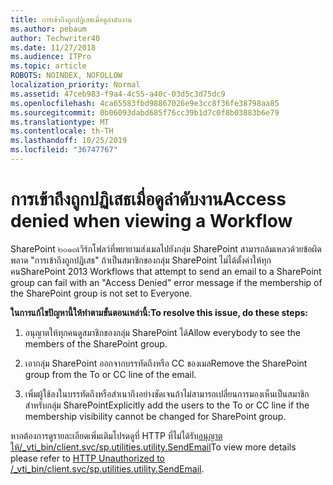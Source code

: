 ```yaml
---
title: การเข้าถึงถูกปฏิเสธเมื่อดูลำดับงาน
ms.author: pebaum
author: Techwriter40
ms.date: 11/27/2018
ms.audience: ITPro
ms.topic: article
ROBOTS: NOINDEX, NOFOLLOW
localization_priority: Normal
ms.assetid: 47ceb983-f9a4-4c55-a40c-03d5c3d75dc9
ms.openlocfilehash: 4ca65583fbd98867026e9e3cc8f36fe38798aa85
ms.sourcegitcommit: 0b06093dabd685f76cc39b1d7c0f8b03883b6e79
ms.translationtype: MT
ms.contentlocale: th-TH
ms.lasthandoff: 10/25/2019
ms.locfileid: "36747767"
---
```

# <a name="access-denied-when-viewing-a-workflow"></a><span data-ttu-id="bb992-102">การเข้าถึงถูกปฏิเสธเมื่อดูลำดับงาน</span><span class="sxs-lookup"><span data-stu-id="bb992-102">Access denied when viewing a Workflow</span></span>

<span data-ttu-id="bb992-103">SharePoint ๒๐๑๓เวิร์กโฟลว์ที่พยายามส่งเมลไปยังกลุ่ม SharePoint สามารถล้มเหลวด้วยข้อผิดพลาด "การเข้าถึงถูกปฏิเสธ" ถ้าเป็นสมาชิกของกลุ่ม SharePoint ไม่ได้ตั้งค่าให้ทุกคน</span><span class="sxs-lookup"><span data-stu-id="bb992-103">SharePoint 2013 Workflows that attempt to send an email to a SharePoint group can fail with an "Access Denied" error message if the membership of the SharePoint group is not set to Everyone.</span></span>
  
 <span data-ttu-id="bb992-104">**ในการแก้ไขปัญหานี้ให้ทำตามขั้นตอนเหล่านี้:**</span><span class="sxs-lookup"><span data-stu-id="bb992-104">**To resolve this issue, do these steps:**</span></span>
  
 1. <span data-ttu-id="bb992-105">อนุญาตให้ทุกคนดูสมาชิกของกลุ่ม SharePoint ได้</span><span class="sxs-lookup"><span data-stu-id="bb992-105">Allow everybody to see the members of the SharePoint group.</span></span>
  
 2. <span data-ttu-id="bb992-106">เอากลุ่ม SharePoint ออกจากบรรทัดถึงหรือ CC ของเมล</span><span class="sxs-lookup"><span data-stu-id="bb992-106">Remove the SharePoint group from the To or CC line of the email.</span></span>
  
 3. <span data-ttu-id="bb992-107">เพิ่มผู้ใช้ลงในบรรทัดถึงหรือสำเนาถึงอย่างชัดเจนถ้าไม่สามารถเปลี่ยนการมองเห็นเป็นสมาชิกสำหรับกลุ่ม SharePoint</span><span class="sxs-lookup"><span data-stu-id="bb992-107">Explicitly add the users to the To or CC line if the membership visibility cannot be changed for SharePoint group.</span></span>
  
<span data-ttu-id="bb992-108">หากต้องการดูรายละเอียดเพิ่มเติมโปรดดูที่ HTTP ที่ไม่ได้รับ[อนุญาตให้/_vti_bin/client.svc/sp.utilities.utility.SendEmail](https://go.microsoft.com/fwlink/?linkid=2044694&amp;clcid=0x409)</span><span class="sxs-lookup"><span data-stu-id="bb992-108">To view more details please refer to [HTTP Unauthorized to /_vti_bin/client.svc/sp.utilities.utility.SendEmail](https://go.microsoft.com/fwlink/?linkid=2044694&amp;clcid=0x409).</span></span>
  
